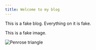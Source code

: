 ```yaml
---
title: Welcome to my blog
---
```


This is a fake blog. Everything on it is fake.

This is a fake image.

![Penrose triangle](https://cdn.pixabay.com/photo/2016/12/26/18/33/logo-1932539_1280.png)
